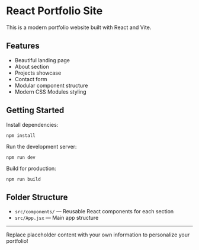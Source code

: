 # React Portfolio Site

This is a modern portfolio website built with React and Vite.

## Features
- Beautiful landing page
- About section
- Projects showcase
- Contact form
- Modular component structure
- Modern CSS Modules styling

## Getting Started

Install dependencies:

    npm install

Run the development server:

    npm run dev

Build for production:

    npm run build

## Folder Structure
- `src/components/` — Reusable React components for each section
- `src/App.jsx` — Main app structure

---

Replace placeholder content with your own information to personalize your portfolio!
